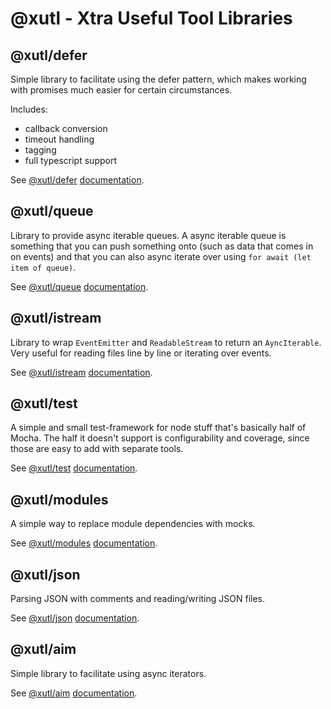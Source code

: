 # @xutl - Xtra Useful Tool Libraries

## @xutl/defer

Simple library to facilitate using the defer pattern, which makes working with promises much easier for certain circumstances.

Includes:

- callback conversion
- timeout handling
- tagging
- full typescript support

See [@xutl/defer](./pkg/defer/) [documentation](./pkg/defer/README.md).

## @xutl/queue

Library to provide async iterable queues. A async iterable queue is something that you can push something onto (such as data that comes in on events) and that you can also async iterate over using `for await (let item of queue)`.

See [@xutl/queue](./pkg/queue/) [documentation](./pkg/queue/README.md).

## @xutl/istream

Library to wrap `EventEmitter` and `ReadableStream` to return an `AyncIterable`. Very useful for reading files line by line or iterating over events.

See [@xutl/istream](./pkg/istream/) [documentation](./pkg/istream/README.md).

## @xutl/test

A simple and small test-framework for node stuff that's basically half of Mocha. The half it doesn't support is configurability and coverage, since those are easy to add with separate tools.

See [@xutl/test](./pkg/test/) [documentation](./pkg/test/README.md).

## @xutl/modules

A simple way to replace module dependencies with mocks.

See [@xutl/modules](./pkg/modules/) [documentation](./pkg/modules/README.md).

## @xutl/json

Parsing JSON with comments and reading/writing JSON files.

See [@xutl/json](./pkg/json/) [documentation](./pkg/json/README.md).

## @xutl/aim

Simple library to facilitate using async iterators.

See [@xutl/aim](./pkg/aim/) [documentation](./pkg/aim/README.md).
